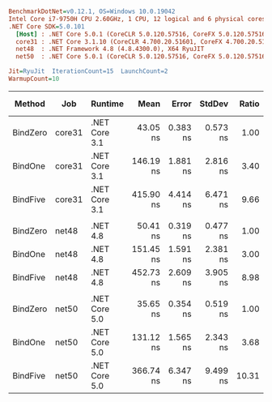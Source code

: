 ``` ini

BenchmarkDotNet=v0.12.1, OS=Windows 10.0.19042
Intel Core i7-9750H CPU 2.60GHz, 1 CPU, 12 logical and 6 physical cores
.NET Core SDK=5.0.101
  [Host] : .NET Core 5.0.1 (CoreCLR 5.0.120.57516, CoreFX 5.0.120.57516), X64 RyuJIT
  core31 : .NET Core 3.1.10 (CoreCLR 4.700.20.51601, CoreFX 4.700.20.51901), X64 RyuJIT
  net48  : .NET Framework 4.8 (4.8.4300.0), X64 RyuJIT
  net50  : .NET Core 5.0.1 (CoreCLR 5.0.120.57516, CoreFX 5.0.120.57516), X64 RyuJIT

Jit=RyuJit  IterationCount=15  LaunchCount=2  
WarmupCount=10  

```
|   Method |    Job |       Runtime |      Mean |    Error |   StdDev | Ratio | RatioSD |  Gen 0 | Gen 1 | Gen 2 | Allocated |
|--------- |------- |-------------- |----------:|---------:|---------:|------:|--------:|-------:|------:|------:|----------:|
| BindZero | core31 | .NET Core 3.1 |  43.05 ns | 0.383 ns | 0.573 ns |  1.00 |    0.00 |      - |     - |     - |         - |
|  BindOne | core31 | .NET Core 3.1 | 146.19 ns | 1.881 ns | 2.816 ns |  3.40 |    0.08 | 0.0229 |     - |     - |     144 B |
| BindFive | core31 | .NET Core 3.1 | 415.90 ns | 4.414 ns | 6.471 ns |  9.66 |    0.19 | 0.0687 |     - |     - |     432 B |
|          |        |               |           |          |          |       |         |        |       |       |           |
| BindZero |  net48 |      .NET 4.8 |  50.41 ns | 0.319 ns | 0.477 ns |  1.00 |    0.00 |      - |     - |     - |         - |
|  BindOne |  net48 |      .NET 4.8 | 151.45 ns | 1.591 ns | 2.381 ns |  3.00 |    0.06 | 0.0253 |     - |     - |     160 B |
| BindFive |  net48 |      .NET 4.8 | 452.73 ns | 2.609 ns | 3.905 ns |  8.98 |    0.11 | 0.0710 |     - |     - |     449 B |
|          |        |               |           |          |          |       |         |        |       |       |           |
| BindZero |  net50 | .NET Core 5.0 |  35.65 ns | 0.354 ns | 0.519 ns |  1.00 |    0.00 |      - |     - |     - |         - |
|  BindOne |  net50 | .NET Core 5.0 | 131.12 ns | 1.565 ns | 2.343 ns |  3.68 |    0.08 | 0.0229 |     - |     - |     144 B |
| BindFive |  net50 | .NET Core 5.0 | 366.74 ns | 6.347 ns | 9.499 ns | 10.31 |    0.27 | 0.0687 |     - |     - |     432 B |
